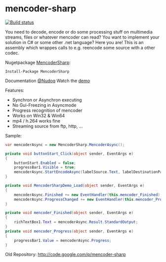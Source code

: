 # mencoder-sharp

[![Build status](https://ci.appveyor.com/api/projects/status/xmx1t9ieuxqjeeh8?svg=true)](https://ci.appveyor.com/project/stesee/mencoder-sharp)

You need to decode, encode or do some processing stuff on multimedia streams, files or whatever mencoder can read? You want to implement your solution in C# or some other .net language? Here you are! This is an assembly which wrappes calls to e.g. reencode some source with a other codec.

Nugetpackage
[MencoderSharp](https://www.nuget.org/packages/MencoderSharp/):

```Nuget
Install-Package MencoderSharp
```

Documentation [@Nudoq](http://www.nudoq.org/#!/Packages/MencoderSharp/MencoderSharp/Mencoder/M/encodeToMp4)
Watch the [demo](https://github.com/stesee/mencoder-sharp/releases/download/untagged-526dd962a0a4c202b73a/MencoderSharpDemo.wmv)

Features:

* Synchron or Asynchron executing
* No Gui-Freezing in Asyncmode
* Progress recognition of mencoder
* Works on Win32 & Win64  
* mp4 / h.264 works fine
* Streaming source from ftp, http, ...

Sample:

```csharp
var mencoderAsync = new MencoderSharp.MencoderAsync();

private void buttonStart_Click(object sender, EventArgs e)
{
    buttonStart.Enabled = false;
    progressBar1.Visible = true;
    mencoderAsync.StartEncodeAsync(labelSource.Text, labelDestinationPath.Text, textBoxVideoParameter.Text, textBoxAudioParamter.Text);
}

private void MencoderSharpDemo_Load(object sender, EventArgs e)
{
    mencoderAsync.Finished += new EventHandler(this.mencoder_Finished);
    mencoderAsync.ProgressChanged += new EventHandler(this.mencoder_Progress);
}

private void mencoder_Finished(object sender, EventArgs e)
{
    richTextBox1.Text = mencoderAsync.Result.StandardOutput;
}
private void mencoder_Progress(object sender, EventArgs e)
{
    progressBar1.Value = mencoderAsync.Progress;
}
```

Old Repository: <http://code.google.com/p/mencoder-sharp>
